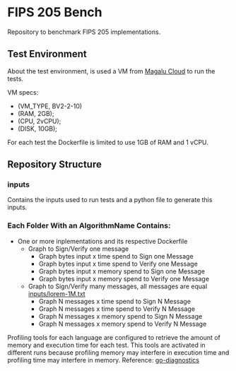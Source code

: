 # FIPS 205 Bench

Repository to benchmark FIPS 205 implementations.

## Test Environment

About the test environment, is used a VM from [Magalu Cloud](https://magalu.cloud/) to run the tests.

VM specs:
  - (VM_TYPE, BV2-2-10)
  - (RAM, 2GB);
  - (CPU, 2vCPU);
  - (DISK, 10GB);

For each test the Dockerfile is limited to use 1GB of RAM and 1 vCPU.

## Repository Structure

### inputs

Contains the inputs used to run tests and a python file to generate this inputs.

### Each Folder With an **AlgorithmName** Contains:

- One or more inplementations and its respective Dockerfile
  - Graph to Sign/Verify one message
    - Graph bytes input x time spend to Sign one Message
    - Graph bytes input x time spend to Verify one Message
    - Graph bytes input x memory spend to Sign one Message
    - Graph bytes input x memory spend to Verify one Message
  - Graph to Sign/Verify many messages, all messages are equal [inputs/lorem-1M.txt](inputs/lorem-1M.txt)
    - Graph N messages x time spend to Sign N Message
    - Graph N messages x time spend to Verify N Message
    - Graph N messages x memory spend to Sign N Message
    - Graph N messages x memory spend to Verify N Message


Profiling tools for each language are configured to retrieve the amount of memory and execution time
for each test. This tools are activated in different runs because profiling memory may interfere in
execution time and profiling time may interfere in memory.
Reference: [go-diagnostics](https://go.dev/doc/diagnostics)

